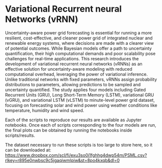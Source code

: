 # Variational Recurrent neural Networks (vRNN)

Uncertainty-aware power grid forecasting is essential for running a more resilient, cost-effective,
and cleaner power grid of integrated nuclear and renewable energy systems, where decisions are
made with a clearer view of potential outcomes. While Bayesian models offer a path to uncertainty
quantification, their high computational demands and poor scalability pose challenges for
real-time applications. This research introduces the development of variational recurrent neural networks
(vRNNs) as an effective solution for uncertainty-aware modeling with reduced computational
overhead, leveraging the power of variational inference. Unlike traditional networks with fixed parameters,
vRNNs assign probability distributions to parameters, allowing predictions to be sampled
and uncertainty quantified. The study applies four models including Gated Recurrent Units (GRU),
Long Short-Term Memory (LSTM), variational GRU (vGRU), and variational LSTM (vLSTM) to
minute-level power grid dataset, focusing on forecasting solar and wind power using weather conditions
like temperature, humidity and wind speed.

Each of the scripts to reproduce our results are available as Jupyter notebooks. Once each of scripts corresponding to the four models are run, the final plots can be obtained by running the notebooks inside scripts/results.

The dataset necessary to run these scripts is too large to store here, so it can be downloaded at: https://www.dropbox.com/scl/fi/exu3so0i1fghhg4dwp54m/PSML.csv?rlkey=r895e0nwbsc9c5jgaqiwmlpiw&st=8po4kxqb&dl=0
